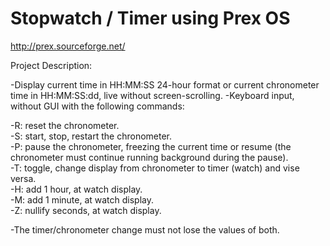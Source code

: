 # Stopwatch / Timer using Prex OS

http://prex.sourceforge.net/

Project Description:

-Display current time in HH:MM:SS 24-hour format or current chronometer time in HH:MM:SS:dd, live without screen-scrolling. -Keyboard input, without GUI with the following commands:

  -R: reset the chronometer. <br />
  -S: start, stop, restart the chronometer.<br /> 
  -P: pause the chronometer, freezing the current time or resume (the chronometer must continue running background during the         pause). <br />
  -T: toggle, change display from chronometer to timer (watch) and vise versa. <br />
  -H: add 1 hour, at watch display. <br />
  -M: add 1 minute, at watch display. <br />
  -Z: nullify seconds, at watch display.<br />

-The timer/chronometer change must not lose the values of both.



